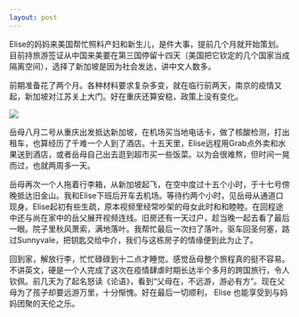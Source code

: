 ```yaml
---
layout: post
---
```


Elise的妈妈来美国帮忙照料产妇和新生儿，是件大事，提前几个月就开始策划。目前持旅游签证从中国来美要在第三国停留十四天（美国把它钦定的几个国家当成隔离空间），选择了新加坡是因为社会发达，讲中文人数多。

前期准备花了两个月。各种材料要求复杂多变，就在临行前两天，南京的疫情又起，新加坡对江苏关上大门。好在重庆还算安稳，政策上没有变化。

![](https://user-images.githubusercontent.com/7303373/130302874-3a7a6e35-2086-436e-a55c-b39373b85ef4.png)

岳母八月二号从重庆出发抵达新加坡，在机场买当地电话卡，做了核酸检测，打出租车，也算经历了千难一个人到了酒店。十五天里，Elise远程用Grab点外卖和水果送到酒店，或者岳母自己出去逛到超市买一些饭菜。以为会很难熬，但时间一晃而过，也就两周多一天。

岳母再次一个人拖着行李箱，从新加坡起飞，在空中度过十五个小时，于十七号傍晚抵达旧金山。我和Elise下班后开车去机场。等待约两个小时，见岳母从通道口现身。Elise起初有些生疏，原本视频里经常吵架的母女此时和和睦睦。在回程途中还与尚在家中的岳父展开视频连线。旧房还有一天过户，趁当晚一起去看了最后一眼。院子里秋风萧索，满地落叶。我帮忙最后一次扫了落叶。驱车回圣何塞，路过Sunnyvale，把钥匙交给中介，我们与这栋房子的情缘便到此为止了。

回到家，解放行李，忙忙碌碌到十二点才睡觉。感觉岳母整个旅程真的挺不容易。不讲英文，硬是一个人完成了这次在疫情肆虐时期长达半个多月的跨国旅行，令人钦佩。前几天为了起名怒读《论语》，看到“父母在，不远游，游必有方”。现在父母为了孩子却要远游万里，十分惭愧。好在最后一切顺利， Elise 也能享受到与妈妈团聚的天伦之乐。
